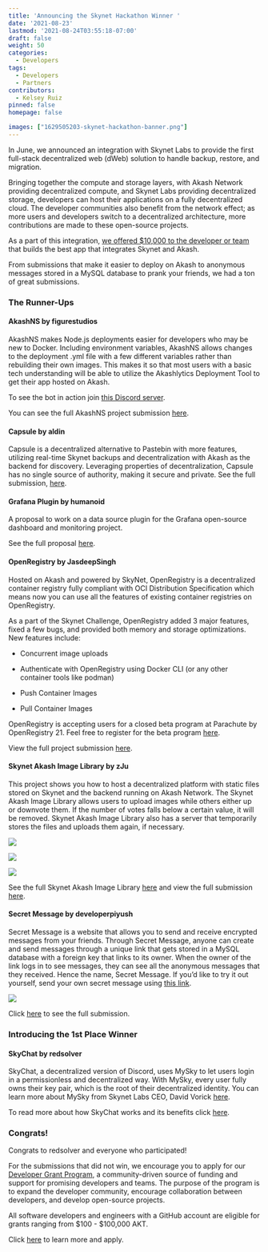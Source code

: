 ```yaml
---
title: 'Announcing the Skynet Hackathon Winner '
date: '2021-08-23'
lastmod: '2021-08-24T03:55:18-07:00'
draft: false
weight: 50
categories:
  - Developers
tags:
  - Developers
  - Partners
contributors:
  - Kelsey Ruiz
pinned: false
homepage: false

images: ["1629505203-skynet-hackathon-banner.png"]
---
```

In June, we announced an integration with Skynet Labs to provide the first full-stack decentralized web (dWeb) solution to handle backup, restore, and migration.

Bringing together the compute and storage layers, with Akash Network providing decentralized compute, and Skynet Labs providing decentralized storage, developers can host their applications on a fully decentralized cloud. The developer communities also benefit from the network effect; as more users and developers switch to a decentralized architecture, more contributions are made to these open-source projects.

As a part of this integration, [we offered $10,000 to the developer or team](https://www.youtube.com/watch?v=W2pVpefAtA8) that builds the best app that integrates Skynet and Akash. 

From submissions that make it easier to deploy on Akash to anonymous messages stored in a MySQL database to prank your friends, we had a ton of great submissions. 

### **The Runner-Ups** 

#### **AkashNS by figurestudios**

AkashNS makes Node.js deployments easier for developers who may be new to Docker. Including environment variables, AkashNS allows changes to the deployment .yml file with a few different variables rather than rebuilding their own images. This makes it so that most users with a basic tech understanding will be able to utilize the Akashlytics Deployment Tool to get their app hosted on Akash.

To see the bot in action join [this Discord server](https://discord.com/invite/F95xQ2xKat).

You can see the full AkashNS project submission [here](https://forum.akash.network/t/akashns-making-node-js-deployments-easier/916). 

#### **Capsule by aldin**

Capsule is a decentralized alternative to Pastebin with more features, utilizing real-time Skynet backups and decentralization with Akash as the backend for discovery. Leveraging properties of decentralization, Capsule has no single source of authority, making it secure and private. See the full submission, [here](https://forum.akash.network/t/challenge-decentralized-alternative-to-pastebin/).

#### **Grafana Plugin by humanoid**

A proposal to work on a data source plugin for the Grafana open-source dashboard and monitoring project. 

See the full proposal [here](https://forum.akash.network/t/project-proposal-grafana-datasource-plugin/). 

#### **OpenRegistry by JasdeepSingh**

Hosted on Akash and powered by SkyNet, OpenRegistry is a decentralized container registry fully compliant with OCI Distribution Specification which means now you can use all the features of existing container registries on OpenRegistry.

As a part of the Skynet Challenge, OpenRegistry added 3 major features, fixed a few bugs, and provided both memory and storage optimizations. New features include:

*   Concurrent image uploads
    
*   Authenticate with OpenRegistry using Docker CLI (or any other container tools like podman)
    
*   Push Container Images
    
*   Pull Container Images
    

OpenRegistry is accepting users for a closed beta program at Parachute by OpenRegistry 21. Feel free to register for the beta program [here](https://parachute.openregistry.dev/). 

View the full project submission [here](https://forum.akash.network/t/openregistry-an-open-and-reliable-container-registry/515). 

#### **Skynet Akash Image Library by zJu**

This project shows you how to host a decentralized platform with static files stored on Skynet and the backend running on Akash Network. The Skynet Akash Image Library allows users to upload images while others either up or downvote them. If the number of votes falls below a certain value, it will be removed. Skynet Akash Image Library also has a server that temporarily stores the files and uploads them again, if necessary.

![](https://www.datocms-assets.com/45776/1629736631-akashmeme1.jpeg)

![](https://www.datocms-assets.com/45776/1629736781-akashmeme2.jpeg)

![](https://www.datocms-assets.com/45776/1629736796-akashmeme3.jpeg)

See the full Skynet Akash Image Library [here](https://akashost.hns.siasky.net/) and view the full submission [here](https://forum.akash.network/t/skynet-akash-image-library/857).

#### **Secret Message by developerpiyush**

Secret Message is a website that allows you to send and receive encrypted messages from your friends. Through Secret Message, anyone can create and send messages through a unique link that gets stored in a MySQL database with a foreign key that links to its owner. When the owner of the link logs in to see messages, they can see all the anonymous messages that they received. Hence the name, Secret Message. If you’d like to try it out yourself, send your own secret message using [this link](http://j00j6ner7pdkb86le6mhhgm3ug.ingress.provider-0.prod.ams1.akash.pub/message.php?name=piyush_). 

![](https://www.datocms-assets.com/45776/1629506009-screen-shot-2021-08-20-at-4-08-21-pm.png)

Click [here](https://forum.akash.network/t/challenge-get-secret-message-feedbacks-from-your-friend/) to see the full submission. 

### **Introducing the 1st Place Winner**

#### **SkyChat by redsolver**

SkyChat, a decentralized version of Discord, uses MySky to let users login in a permissionless and decentralized way. With MySky, every user fully owns their key pair, which is the root of their decentralized identity. You can learn more about MySky from Skynet Labs CEO, David Vorick [here](https://blog.sia.tech/mysky-your-home-on-the-global-operating-system-of-the-future-5a288f89825c). 

To read more about how SkyChat works and its benefits click [here](https://forum.akash.network/t/skychat-decentralized-alternative-to-discord-powered-by-skynet-and-akash/732/6). 

### Congrats!

Congrats to redsolver and everyone who participated!

For the submissions that did not win, we encourage you to apply for our [Developer Grant Program](https://forum.akash.network/t/new-developer-grants-program-community-awards-board/541), a community-driven source of funding and support for promising developers and teams. The purpose of the program is to expand the developer community, encourage collaboration between developers, and develop open-source projects.  

All software developers and engineers with a GitHub account are eligible for grants ranging from $100 - $100,000 AKT. 

  
Click [here](https://forum.akash.network/t/how-to-apply-for-developer-grants/685) to learn more and apply.